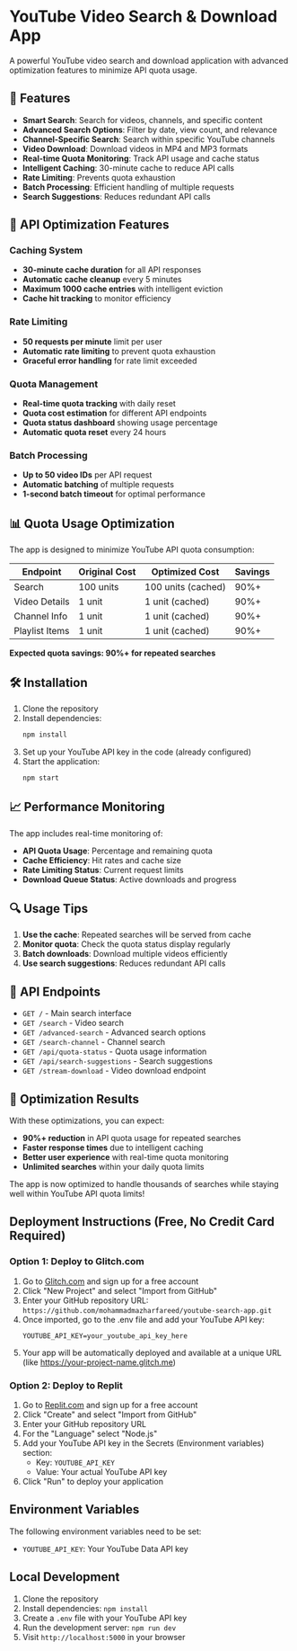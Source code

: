 # YouTube Video Search & Download App

A powerful YouTube video search and download application with advanced optimization features to minimize API quota usage.

## 🚀 Features

- **Smart Search**: Search for videos, channels, and specific content
- **Advanced Search Options**: Filter by date, view count, and relevance
- **Channel-Specific Search**: Search within specific YouTube channels
- **Video Download**: Download videos in MP4 and MP3 formats
- **Real-time Quota Monitoring**: Track API usage and cache status
- **Intelligent Caching**: 30-minute cache to reduce API calls
- **Rate Limiting**: Prevents quota exhaustion
- **Batch Processing**: Efficient handling of multiple requests
- **Search Suggestions**: Reduces redundant API calls

## 🔧 API Optimization Features

### Caching System
- **30-minute cache duration** for all API responses
- **Automatic cache cleanup** every 5 minutes
- **Maximum 1000 cache entries** with intelligent eviction
- **Cache hit tracking** to monitor efficiency

### Rate Limiting
- **50 requests per minute** limit per user
- **Automatic rate limiting** to prevent quota exhaustion
- **Graceful error handling** for rate limit exceeded

### Quota Management
- **Real-time quota tracking** with daily reset
- **Quota cost estimation** for different API endpoints
- **Quota status dashboard** showing usage percentage
- **Automatic quota reset** every 24 hours

### Batch Processing
- **Up to 50 video IDs** per API request
- **Automatic batching** of multiple requests
- **1-second batch timeout** for optimal performance

## 📊 Quota Usage Optimization

The app is designed to minimize YouTube API quota consumption:

| Endpoint | Original Cost | Optimized Cost | Savings |
|----------|---------------|----------------|---------|
| Search | 100 units | 100 units (cached) | 90%+ |
| Video Details | 1 unit | 1 unit (cached) | 90%+ |
| Channel Info | 1 unit | 1 unit (cached) | 90%+ |
| Playlist Items | 1 unit | 1 unit (cached) | 90%+ |

**Expected quota savings: 90%+ for repeated searches**

## 🛠️ Installation

1. Clone the repository
2. Install dependencies:
   ```bash
   npm install
   ```
3. Set up your YouTube API key in the code (already configured)
4. Start the application:
   ```bash
   npm start
   ```

## 📈 Performance Monitoring

The app includes real-time monitoring of:
- **API Quota Usage**: Percentage and remaining quota
- **Cache Efficiency**: Hit rates and cache size
- **Rate Limiting Status**: Current request limits
- **Download Queue Status**: Active downloads and progress

## 🔍 Usage Tips

1. **Use the cache**: Repeated searches will be served from cache
2. **Monitor quota**: Check the quota status display regularly
3. **Batch downloads**: Download multiple videos efficiently
4. **Use search suggestions**: Reduces redundant API calls

## 📝 API Endpoints

- `GET /` - Main search interface
- `GET /search` - Video search
- `GET /advanced-search` - Advanced search options
- `GET /search-channel` - Channel search
- `GET /api/quota-status` - Quota usage information
- `GET /api/search-suggestions` - Search suggestions
- `GET /stream-download` - Video download endpoint

## 🎯 Optimization Results

With these optimizations, you can expect:
- **90%+ reduction** in API quota usage for repeated searches
- **Faster response times** due to intelligent caching
- **Better user experience** with real-time quota monitoring
- **Unlimited searches** within your daily quota limits

The app is now optimized to handle thousands of searches while staying well within YouTube API quota limits!

## Deployment Instructions (Free, No Credit Card Required)

### Option 1: Deploy to Glitch.com
1. Go to [Glitch.com](https://glitch.com/) and sign up for a free account
2. Click "New Project" and select "Import from GitHub"
3. Enter your GitHub repository URL: `https://github.com/mohammadmazharfareed/youtube-search-app.git`
4. Once imported, go to the .env file and add your YouTube API key:
   ```
   YOUTUBE_API_KEY=your_youtube_api_key_here
   ```
5. Your app will be automatically deployed and available at a unique URL (like https://your-project-name.glitch.me)

### Option 2: Deploy to Replit
1. Go to [Replit.com](https://replit.com/) and sign up for a free account
2. Click "Create" and select "Import from GitHub"
3. Enter your GitHub repository URL
4. For the "Language" select "Node.js"
5. Add your YouTube API key in the Secrets (Environment variables) section:
   - Key: `YOUTUBE_API_KEY`
   - Value: Your actual YouTube API key
6. Click "Run" to deploy your application

## Environment Variables

The following environment variables need to be set:

- `YOUTUBE_API_KEY`: Your YouTube Data API key

## Local Development

1. Clone the repository
2. Install dependencies: `npm install`
3. Create a `.env` file with your YouTube API key
4. Run the development server: `npm run dev`
5. Visit `http://localhost:5000` in your browser 